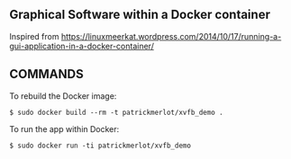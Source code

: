 ## Graphical Software within a Docker container

Inspired from  https://linuxmeerkat.wordpress.com/2014/10/17/running-a-gui-application-in-a-docker-container/

## COMMANDS

To rebuild the Docker image:
```shell
$ sudo docker build --rm -t patrickmerlot/xvfb_demo .
```

To run the app within Docker:
```shell
$ sudo docker run -ti patrickmerlot/xvfb_demo
```